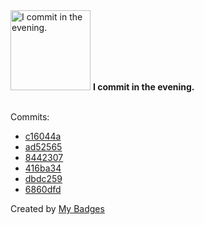 <img src="https://github.com/my-badges/my-badges/blob/master/src/all-badges/time-of-commit/evening-commits.png?raw=true" alt="I commit in the evening." title="I commit in the evening." width="128">
<strong>I commit in the evening.</strong>
<br><br>

Commits:

- <a href="https://github.com/adib-yg/openmp-server-installation/commit/c16044a76fc5bd7f35ded97e9c4a6a8e07290c40">c16044a</a>
- <a href="https://github.com/adib-yg/openmp-server-installation/commit/ad52565eaa978ff780cebc8b0512f0c032df92c4">ad52565</a>
- <a href="https://github.com/adib-yg/openmp-server-installation/commit/8442307c4855b9e1fb8943f8e1907bc65e825d83">8442307</a>
- <a href="https://github.com/adib-yg/openmp-server-installation/commit/416ba34c4e029313a25efc4bb3cce42970da8ed2">416ba34</a>
- <a href="https://github.com/adib-yg/openmp-server-browser/commit/dbdc259f30160a703c87ab06de3557c37995ff77">dbdc259</a>
- <a href="https://github.com/adib-yg/openmp-server-browser/commit/6860dfd49e43d1e4a81cfd7971b02c061e4202eb">6860dfd</a>


Created by <a href="https://github.com/my-badges/my-badges">My Badges</a>